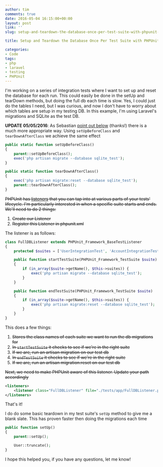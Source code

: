 ```yaml
---
author: tim
comments: true
date: 2016-05-04 16:15:00+00:00
layout: post
link: ''
slug: setup-and-teardown-the-database-once-per-test-suite-with-phpunit-listeners

title: Setup and Teardown the Database Once Per Test Suite with PHPUnit Listeners

categories:
- Code
tags:
- php
- laravel
- testing
- PHPUnit
---
```


I'm working on a series of integration tests where I want to set up and reset the database for each run. This could easily be done in the setUp and tearDown methods, but doing the full db each time is slow. Yes, I could just do the tables I need, but I was curious, and now I don't have to worry about which tables are setup in my testing DB. In this example, I'm using Laravel's migrations and SQLite as the test DB.

**UPDATE 05/05/2016**: As Sebastian [point out below](http://www.timbroder.com/2016/05/Setup-and-Teardown-the-Database-Once-Per-Test-Suite-with-PHPUnit-Listeners.html#comment-2659950789 "point out below") (thanks!) there is a much more appropriate way. Using ```setUpBeforeClass``` and ```tearDownAfterClass``` we achieve the same effect

```php
public static function setUpBeforeClass()
{
    parent::setUpBeforeClass();
    exec('php artisan migrate --database sqlite_test');
}

public static function tearDownAfterClass()
{
    exec('php artisan migrate:reset --database sqlite_test');
    parent::tearDownAfterClass(); 
}
```

<del>PHPUnit has [listeners](https://phpunit.de/manual/current/en/extending-phpunit.html#extending-phpunit.examples.SimpleTestListener.php "listeners") that you can tap into at various parts of your tests' lifecycle. I'm particularly interested in when a specific suite starts and ends. We'll need to do 2 things:</del>

1. <del>Create our Listener</del>
2. <del>Register this Listener in phpunit.xml</del>

The listener is as follows:

```php
class FullDBListener extends PHPUnit_Framework_BaseTestListener
{
    protected $suites = ['UserIntegrationTest', 'AccountIntegrationTest'];

    public function startTestSuite(PHPUnit_Framework_TestSuite $suite)
    {
        if (in_array($suite->getName(), $this->suites)) {
            exec('php artisan migrate --database sqlite_test');
        }
    }

    public function endTestSuite(PHPUnit_Framework_TestSuite $suite)
    {
        if (in_array($suite->getName(), $this->suites)) {
            exec('php artisan migrate:reset --database sqlite_test');
        }
    }
}
```

This does a few things:

1. <del>Stores the class names of each suite we want to run the db migrations for</del>
2. <del>In ```startTestSuite``` it checks to see if we're in the right suite</del>
3. <del>If we are, run an artisan migration on our test db</del>
4. <del>In ```endTestSuite``` it checks to see if we're in the right suite</del>
5. <del>If we are, run an artisan migration:reset on our test db</del>

<del>Next, we need to make PHPUnit aware of this listener. Update your path accordingly</del>

```xml
<listeners>
    <listener class="FullDBListener" file="./tests/app/FullDBListener.php"></listener>
</listeners>
```

That's it! 

I do do some basic teardown in my test suite's ```setUp``` method to give me a blank slate. This has proven faster then doing the migrations each time

```php
public function setUp()
{
    parent::setUp();

    User::truncate();
}
```

I hope this helped you, if you have any questions, let me know!